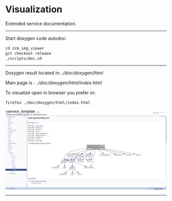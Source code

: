 # Visualization

Extended service documentation.

---

Start doxygen code autodoc:<br/>

```
cd zcm_img_viewer
git checkout release
./scripts/doc.sh
```

---

Doxygen result located in: *./doc/doxygen/html*

Main page is - *./doc/doxygen/html/index.html*

To visualize open in browser you prefer or:
```
firefox ./doc/doxygen/html/index.html
```
![doxygen](img/doxygen.png)

---